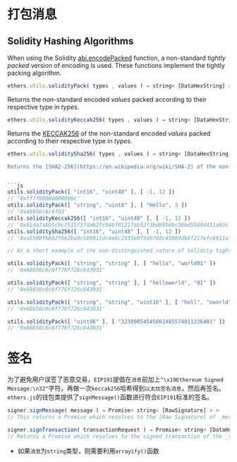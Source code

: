 # 打包消息
## Solidity Hashing Algorithms

When using the Solidity [abi.encodePacked](../Solidity/全局变量.md#`abi.encodePacked`) function, a non-standard _tightly packed_ version of encoding is used. These functions implement the tightly packing algorithm.

```js
ethers.utils.solidityPack( types , values ) ⇒ string< [DataHexString] >
```


Returns the non-standard encoded _values_ packed according to their respective type in _types_.

```js
ethers.utils.solidityKeccak256( types , values ) ⇒ string< [DataHexString] >
```


Returns the [KECCAK256](https://en.wikipedia.org/wiki/SHA-3) of the non-standard encoded _values_ packed according to their respective type in _types_.

```js
ethers.utils.soliditySha256( types , values ) ⇒ string< [DataHexString] >```

Returns the [SHA2-256](https://en.wikipedia.org/wiki/SHA-2) of the non-standard encoded _values_ packed according to their respective type in _types_


```js
utils.solidityPack([ "int16", "uint48" ], [ -1, 12 ]) 
// '0xffff00000000000c' 
utils.solidityPack([ "string", "uint8" ], [ "Hello", 3 ]) 
// '0x48656c6c6f03' 
utils.solidityKeccak256([ "int16", "uint48" ], [ -1, 12 ]) 
// '0x81da7abb5c9c7515f57dab2fc946f01217ab52f3bd8958bc36bd55894451a93c' 
utils.soliditySha256([ "int16", "uint48" ], [ -1, 12 ]) 
// '0xa5580fb602f6e2ba9c588011dc4e6c2335e0f5d970dc45869db8f217efc6911a' 

// As a short example of the non-distinguished nature of Solidity tight-packing (which is why it is inappropriate for many things from a security point of view), consider the following examples are all equal, despite representing very different values and layouts. 

utils.solidityPack([ "string", "string" ], [ "hello", "world01" ]) 
// '0x68656c6c6f776f726c643031' 

utils.solidityPack([ "string", "string" ], [ "helloworld", "01" ]) 
// '0x68656c6c6f776f726c643031' 

utils.solidityPack([ "string", "string", "uint16" ], [ "hell", "oworld", 0x3031 ]) 
// '0x68656c6c6f776f726c643031' 

utils.solidityPack([ "uint96" ], [ "32309054545061485574011236401" ]) 
// '0x68656c6c6f776f726c643031'
```

# 签名
为了避免用户误签了恶意交易，`EIP191`提倡在`消息`前加上`"\x19Ethereum Signed Message:\n32"`字符，再做一次`keccak256`哈希得到`以太坊签名消息`，然后再签名。`ethers.js`的钱包类提供了`signMessage()`函数进行符合`EIP191`标准的签名。

```js
signer.signMessage( message ) ⇒ Promise< string< [RawSignature] > >
// This returns a Promise which resolves to the [Raw Signature] of _message_.
```

```js
signer.signTransaction( transactionRequest ) ⇒ Promise< string< [DataHexString] > >
// Returns a Promise which resolves to the signed transaction of the _transactionRequest_. This method does not populate any missing fields.
```

- 如果`消息`为`string`类型，则需要利用`arrayify()`函数
